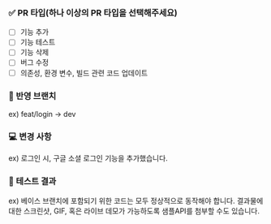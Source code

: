### ✅ PR 타입(하나 이상의 PR 타입을 선택해주세요)
- [ ] 기능 추가
- [ ] 기능 테스트
- [ ] 기능 삭제
- [ ] 버그 수정
- [ ] 의존성, 환경 변수, 빌드 관련 코드 업데이트

### 👀 반영 브랜치
ex) feat/login -> dev

### 💻 변경 사항
ex) 로그인 시, 구글 소셜 로그인 기능을 추가했습니다.

### 🙏 테스트 결과
ex) 베이스 브랜치에 포함되기 위한 코드는 모두 정상적으로 동작해야 합니다. 결과물에 대한 스크린샷, GIF, 혹은 라이브 데모가 가능하도록 샘플API를 첨부할 수도 있습니다.